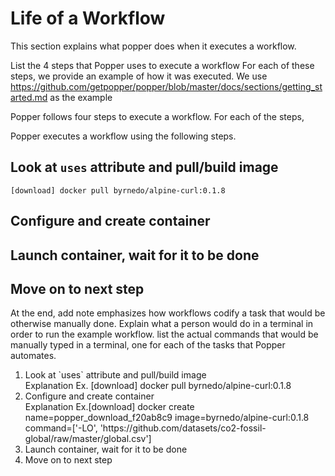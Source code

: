 # Life of a Workflow

This section explains what popper does when it executes a workflow.

List the 4 steps that Popper uses to execute a workflow For each of
these steps, we provide an example of how it was executed. We use
https://github.com/getpopper/popper/blob/master/docs/sections/getting_started.md
as the example

Popper follows four steps to execute a workflow. For each of the steps, 

Popper executes a workflow using the following steps.

## Look at `uses` attribute and pull/build image



```
[download] docker pull byrnedo/alpine-curl:0.1.8
```

## Configure and create container

## Launch container, wait for it to be done

## Move on to next step

<comment>

At the end, add note emphasizes how workflows codify a task that would
be otherwise manually done.  Explain what a person would do in a
terminal in order to run the example workflow. list the actual
commands that would be manually typed in a terminal, one for each of
the tasks that Popper automates.

</comment>


<ol>
  <li>Look at `uses` attribute and pull/build image</li>
  Explanation
  Ex. [download] docker pull byrnedo/alpine-curl:0.1.8
  <li>Configure and create container</li>
  Explanation
  Ex.[download] docker create name=popper_download_f20ab8c9 image=byrnedo/alpine-curl:0.1.8 command=['-LO', 'https://github.com/datasets/co2-fossil-global/raw/master/global.csv']
  <li>Launch container, wait for it to be done</li>
  <li>Move on to next step</li>
</ol>
